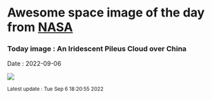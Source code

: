 
# Awesome space image of the day from [NASA](https://api.nasa.gov/)

### Today image : An Iridescent Pileus Cloud over China

Date : 2022-09-06


![](https://apod.nasa.gov/apod/image/2209/Pileus_Jiaqi_960.jpg)

<small>Latest update : Tue Sep  6 18:20:55 2022</small>


